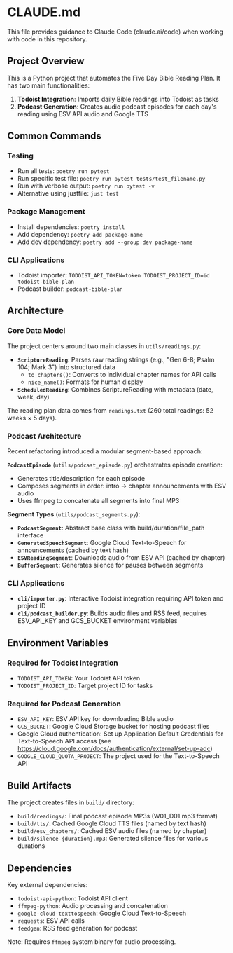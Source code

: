 # CLAUDE.md

This file provides guidance to Claude Code (claude.ai/code) when working with code in this repository.

## Project Overview

This is a Python project that automates the Five Day Bible Reading Plan. It has two main functionalities:
1. **Todoist Integration**: Imports daily Bible readings into Todoist as tasks
2. **Podcast Generation**: Creates audio podcast episodes for each day's reading using ESV API audio and Google TTS

## Common Commands

### Testing
- Run all tests: `poetry run pytest`
- Run specific test file: `poetry run pytest tests/test_filename.py`
- Run with verbose output: `poetry run pytest -v`
- Alternative using justfile: `just test`

### Package Management
- Install dependencies: `poetry install`
- Add dependency: `poetry add package-name`
- Add dev dependency: `poetry add --group dev package-name`

### CLI Applications
- Todoist importer: `TODOIST_API_TOKEN=token TODOIST_PROJECT_ID=id todoist-bible-plan`
- Podcast builder: `podcast-bible-plan`

## Architecture

### Core Data Model
The project centers around two main classes in `utils/readings.py`:

- **`ScriptureReading`**: Parses raw reading strings (e.g., "Gen 6-8; Psalm 104; Mark 3") into structured data
  - `to_chapters()`: Converts to individual chapter names for API calls
  - `nice_name()`: Formats for human display
- **`ScheduledReading`**: Combines ScriptureReading with metadata (date, week, day)

The reading plan data comes from `readings.txt` (260 total readings: 52 weeks × 5 days).

### Podcast Architecture
Recent refactoring introduced a modular segment-based approach:

**`PodcastEpisode`** (`utils/podcast_episode.py`) orchestrates episode creation:
- Generates title/description for each episode
- Composes segments in order: intro → chapter announcements with ESV audio
- Uses ffmpeg to concatenate all segments into final MP3

**Segment Types** (`utils/podcast_segments.py`):
- **`PodcastSegment`**: Abstract base class with build/duration/file_path interface
- **`GeneratedSpeechSegment`**: Google Cloud Text-to-Speech for announcements (cached by text hash)
- **`ESVReadingSegment`**: Downloads audio from ESV API (cached by chapter)
- **`BufferSegment`**: Generates silence for pauses between segments

### CLI Applications
- **`cli/importer.py`**: Interactive Todoist integration requiring API token and project ID
- **`cli/podcast_builder.py`**: Builds audio files and RSS feed, requires ESV_API_KEY and GCS_BUCKET environment variables

## Environment Variables

### Required for Todoist Integration
- `TODOIST_API_TOKEN`: Your Todoist API token
- `TODOIST_PROJECT_ID`: Target project ID for tasks

### Required for Podcast Generation
- `ESV_API_KEY`: ESV API key for downloading Bible audio
- `GCS_BUCKET`: Google Cloud Storage bucket for hosting podcast files
- Google Cloud authentication: Set up Application Default Credentials for Text-to-Speech API access (see https://cloud.google.com/docs/authentication/external/set-up-adc)
- `GOOGLE_CLOUD_QUOTA_PROJECT`: The project used for the Text-to-Speech API

## Build Artifacts

The project creates files in `build/` directory:
- `build/readings/`: Final podcast episode MP3s (W01_D01.mp3 format)
- `build/tts/`: Cached Google Cloud TTS files (named by text hash)
- `build/esv_chapters/`: Cached ESV audio files (named by chapter)
- `build/silence-{duration}.mp3`: Generated silence files for various durations

## Dependencies

Key external dependencies:
- `todoist-api-python`: Todoist API client
- `ffmpeg-python`: Audio processing and concatenation
- `google-cloud-texttospeech`: Google Cloud Text-to-Speech
- `requests`: ESV API calls
- `feedgen`: RSS feed generation for podcast

Note: Requires `ffmpeg` system binary for audio processing.
